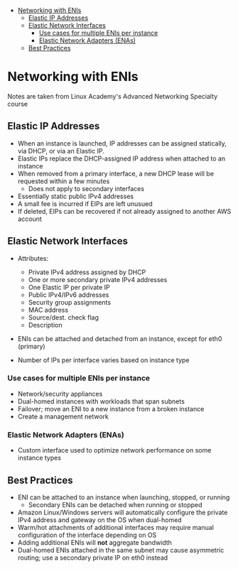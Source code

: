 - [Networking with ENIs](#networking-with-enis)
  - [Elastic IP Addresses](#elastic-ip-addresses)
  - [Elastic Network Interfaces](#elastic-network-interfaces)
    - [Use cases for multiple ENIs per instance](#use-cases-for-multiple-enis-per-instance)
    - [Elastic Network Adapters (ENAs)](#elastic-network-adapters-enas)
  - [Best Practices](#best-practices)

# Networking with ENIs
Notes are taken from Linux Academy's Advanced Networking Specialty course

## Elastic IP Addresses
* When an instance is launched, IP addresses can be assigned statically, via DHCP, or via an Elastic IP.
* Elastic IPs replace the DHCP-assigned IP address when attached to an instance
* When removed from a primary interface, a new DHCP lease will be requested within a few minutes
  * Does not apply to secondary interfaces
* Essentially static public IPv4 addresses
* A small fee is incurred if EIPs are left unusued
* If deleted, EIPs can be recovered if not already assigned to another AWS account

## Elastic Network Interfaces
* Attributes:
  * Private IPv4 address assigned by DHCP
  * One or more secondary private IPv4 addresses
  * One Elastic IP per private IP
  * Public IPv4/IPv6 addresses
  * Security group assignments
  * MAC address
  * Source/dest. check flag
  * Description

* ENIs can be attached and detached from an instance, except for eth0 (primary)
* Number of IPs per interface varies based on instance type

### Use cases for multiple ENIs per instance
* Network/security appliances
* Dual-homed instances with workloads that span subnets
* Failover; move an ENI to a new instance from a broken instance
* Create a management network

### Elastic Network Adapters (ENAs)
* Custom interface used to optimize network performance on some instance types

## Best Practices
* ENI can be attached to an instance when launching, stopped, or running
  * Secondary ENIs can be detached when running or stopped
* Amazon Linux/Windows servers will automatically configure the private IPv4 address and gateway on the OS when dual-homed
* Warm/hot attachments of additional interfaces may require manual configuration of the interface depending on OS
* Adding additional ENIs will **not** aggregate bandwidth
* Dual-homed ENIs attached in the same subnet may cause asymmetric routing; use a secondary private IP on eth0 instead